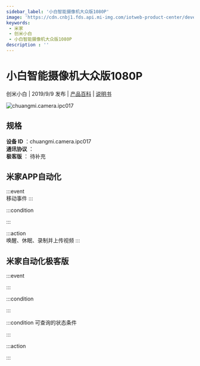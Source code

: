 ```yaml
---
sidebar_label: '小白智能摄像机大众版1080P'
image: 'https://cdn.cnbj1.fds.api.mi-img.com/iotweb-product-center/developer_1585702667164lrSESbpH.png?GalaxyAccessKeyId=AKVGLQWBOVIRQ3XLEW&Expires=9223372036854775807&Signature=tToph+WlMeejy0pEwIi+MMagMss='
keywords: 
 - 米家
 - 创米小白
 - 小白智能摄像机大众版1080P
description : ''
---
```

# 小白智能摄像机大众版1080P

创米小白 | 2019/9/9 发布 | [产品百科](https://home.mi.com/webapp/content/baike/product/index.html?model=chuangmi.camera.ipc017/) | [说明书](https://home.mi.com/views/introduction.html?model=chuangmi.camera.ipc017&region=cn)

![chuangmi.camera.ipc017](https://cdn.cnbj1.fds.api.mi-img.com/iotweb-product-center/developer_1585702667164lrSESbpH.png?GalaxyAccessKeyId=AKVGLQWBOVIRQ3XLEW&Expires=9223372036854775807&Signature=tToph+WlMeejy0pEwIi+MMagMss=)

## 规格  
> 
**设备 ID** ：chuangmi.camera.ipc017  
**通讯协议** ：  
**极客版**  ： 待补充 


## 米家APP自动化  

:::event  
移动事件
:::

:::condition  

:::

:::action   
唤醒、休眠、录制并上传视频
:::

## 米家自动化极客版  

:::event  

:::

:::condition  

:::

:::condition 可查询的状态条件  

:::

:::action  

:::

        
